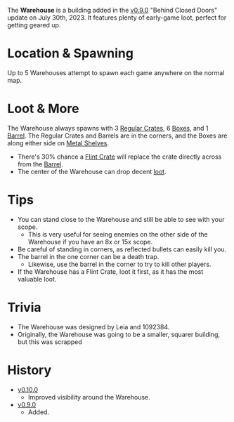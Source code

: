 The **Warehouse** is a building added in the [v0.9.0](https://github.com/HasangerGames/suroi/releases/tag/v0.9.0) "Behind Closed Doors" update on July 30th, 2023. It features plenty of early-game loot, perfect for getting geared up.

# Location & Spawning

Up to 5 Warehouses attempt to spawn each game anywhere on the normal map.

# Loot & More

The Warehouse always spawns with 3 [Regular Crates](/obstacles/regular_crate), 6 [Boxes](/obstacles/box), and 1 [Barrel](/obstacles/barrel). The Regular Crates and Barrels are in the corners, and the Boxes are along either side on [Metal Shelves](/obstacles/metal_shelf).

- There's 30% chance a [Flint Crate](/obstacles/flint_crate) will replace the crate directly across from the [Barrel](/obstacles/barrel).
- The center of the Warehouse can drop decent [loot](/loot#warehouse).

# Tips

- You can stand close to the Warehouse and still be able to see with your scope.
  - This is very useful for seeing enemies on the other side of the Warehouse if you have an 8x or 15x scope.
- Be careful of standing in corners, as reflected bullets can easily kill you.
- The barrel in the one corner can be a death trap.
  - Likewise, use the barrel in the corner to try to kill other players.
- If the Warehouse has a Flint Crate, loot it first, as it has the most valuable loot.

# Trivia

- The Warehouse was designed by Leia and 1092384.
- Originally, the Warehouse was going to be a smaller, squarer building, but this was scrapped

# History

- [v0.10.0](https://github.com/HasangerGames/suroi/releases/tag/v0.10.0)
  - Improved visibility around the Warehouse.
- [v0.9.0](https://github.com/HasangerGames/suroi/releases/tag/v0.9.0)
  - Added.
